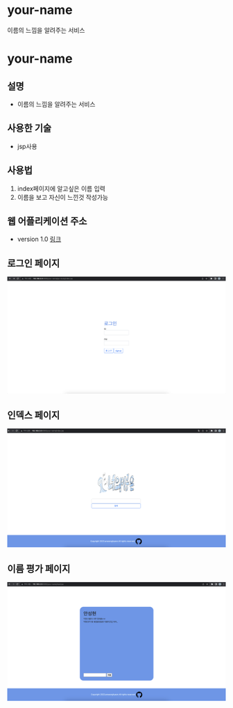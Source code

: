 # your-name
이름의 느낌을 알려주는 서비스




# **your-name**
## **설명**
- 이름의 느낌을 알려주는 서비스

## **사용한 기술**
- jsp사용

## **사용법**
1. index페이지에 알고싶은 이름 입력
2. 이름을 보고 자신이 느낀것 작성가능

## **웹 어플리케이션 주소**
- version 1.0 [링크](http://)
## **로그인 페이지** ##
![](login.png)
## **인덱스 페이지** ##
![](index.png)
## **이름 평가 페이지** ##
![](list.png)

